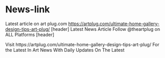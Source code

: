 # News-link
Latest article on art plug.com 
 <href>https://artplug.com/ultimate-home-gallery-design-tips-art-plug/ </href>
[header] Latest News Article Follow @theartplug on ALL Platforms [header]
  <p> Visit https://artplug.com/ultimate-home-gallery-design-tips-art-plug/ For the Latest In Art News With Daily Updates On The Latest  </p>
